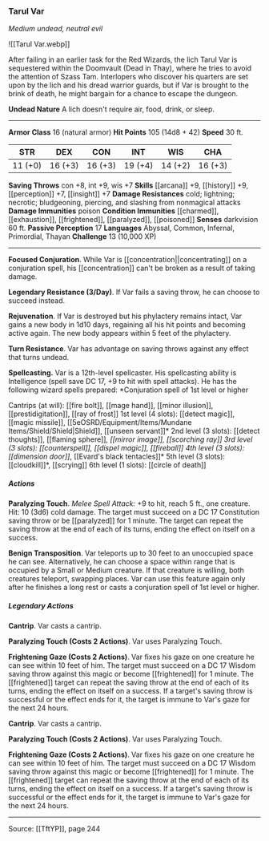 ### Tarul Var
_Medium undead, neutral evil_

![[Tarul Var.webp]]

After failing in an earlier task for the Red Wizards, the lich Tarul Var is sequestered within the Doomvault (Dead in Thay), where he tries to avoid the attention of Szass Tam. Interlopers who discover his quarters are set upon by the lich and his dread warrior guards, but if Var is brought to the brink of death, he might bargain for a chance to escape the dungeon.

**Undead Nature** A lich doesn't require air, food, drink, or sleep.







---

**Armor Class** 16 (natural armor)
**Hit Points** 105 (14d8 + 42)
**Speed** 30 ft.

| STR     | DEX     | CON     | INT     | WIS     | CHA     |
|---------|---------|---------|---------|---------|---------|
| 11 (+0) | 16 (+3) | 16 (+3) | 19 (+4) | 14 (+2) | 16 (+3) |

**Saving Throws** con +8, int +9, wis +7
**Skills** [[arcana]] +9, [[history]] +9, [[perception]] +7, [[insight]] +7
**Damage Resistances** cold; lightning; necrotic; bludgeoning, piercing, and slashing from nonmagical attacks
**Damage Immunities** poison
**Condition Immunities** [[charmed]], [[exhaustion]], [[frightened]], [[paralyzed]], [[poisoned]]
**Senses** darkvision 60 ft.
**Passive Perception** 17
**Languages** Abyssal, Common, Infernal, Primordial, Thayan
**Challenge** 13 (10,000 XP)

---

**Focused Conjuration**. While Var is [[concentration||concentrating]] on a conjuration spell, his [[concentration]] can't be broken as a result of taking damage.

**Legendary Resistance (3/Day)**. If Var fails a saving throw, he can choose to succeed instead.

**Rejuvenation**. If Var is destroyed but his phylactery remains intact, Var gains a new body in 1d10 days, regaining all his hit points and becoming active again. The new body appears within 5 feet of the phylactery.

**Turn Resistance**. Var has advantage on saving throws against any effect that turns undead.

**Spellcasting.** Var is a 12th-level spellcaster. His spellcasting ability is Intelligence (spell save DC 17, +9 to hit with spell attacks). He has the following wizard spells prepared: *Conjuration spell of 1st level or higher

Cantrips (at will): [[fire bolt]], [[mage hand]], [[minor illusion]], [[prestidigitation]], [[ray of frost]]
1st level (4 slots): [[detect magic]], [[magic missile]], [[5eOSRD/Equipment/Items/Mundane Items/Shield/Shield|Shield]], [[unseen servant]]*
2nd level (3 slots): [[detect thoughts]], [[flaming sphere]]*, [[mirror image]], [[scorching ray]]
3rd level (3 slots): [[counterspell]], [[dispel magic]], [[fireball]]
4th level (3 slots): [[dimension door]]*, [[Evard's black tentacles]]*
5th level (3 slots): [[cloudkill]]*, [[scrying]]
6th level (1 slots): [[circle of death]]

##### Actions
**Paralyzing Touch**. _Melee Spell Attack:_ +9 to hit, reach 5 ft., one creature. Hit: 10 (3d6) cold damage. The target must succeed on a DC 17 Constitution saving throw or be [[paralyzed]] for 1 minute. The target can repeat the saving throw at the end of each of its turns, ending the effect on itself on a success.

**Benign Transposition**. Var teleports up to 30 feet to an unoccupied space he can see. Alternatively, he can choose a space within range that is occupied by a Small or Medium creature. If that creature is willing, both creatures teleport, swapping places. Var can use this feature again only after he finishes a long rest or casts a conjuration spell of 1st level or higher.

##### Legendary Actions
**Cantrip**. Var casts a cantrip.

**Paralyzing Touch (Costs 2 Actions)**. Var uses Paralyzing Touch.

**Frightening Gaze (Costs 2 Actions)**. Var fixes his gaze on one creature he can see within 10 feet of him. The target must succeed on a DC 17 Wisdom saving throw against this magic or become [[frightened]] for 1 minute. The [[frightened]] target can repeat the saving throw at the end of each of its turns, ending the effect on itself on a success. If a target's saving throw is successful or the effect ends for it, the target is immune to Var's gaze for the next 24 hours.

**Cantrip**. Var casts a cantrip.

**Paralyzing Touch (Costs 2 Actions)**. Var uses Paralyzing Touch.

**Frightening Gaze (Costs 2 Actions)**. Var fixes his gaze on one creature he can see within 10 feet of him. The target must succeed on a DC 17 Wisdom saving throw against this magic or become [[frightened]] for 1 minute. The [[frightened]] target can repeat the saving throw at the end of each of its turns, ending the effect on itself on a success. If a target's saving throw is successful or the effect ends for it, the target is immune to Var's gaze for the next 24 hours.


---

Source: [[TftYP]], page 244